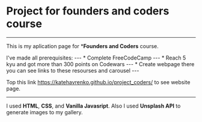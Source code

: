 Project for founders and coders course
===

---

This is my aplication page for ***Founders and Coders** course.

I've made all prerequisites:
    ---
    * Complete FreeCodeCamp
    ---
    * Reach 5 kyu and got more than 300 points on Codewars
    ---
    * Create webpage there you can see links to these resourses and carousel
    ---

Top this link <https://katehavrenko.github.io/project_coders/> to see website page.

---

I used **HTML**, **CSS**, and **Vanilla Javasript**. Also I used **Unsplash API** to generate images to my gallery. 


